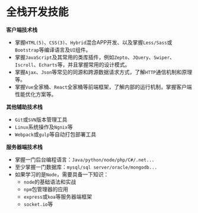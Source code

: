 ﻿# 全栈开发技能 #

**客户端技术栈**

- 掌握`HTML(5)`、`CSS(3)`、`Hybrid`混合APP开发、以及掌握`Less/Sass`或`Bootstrap`等编译语言及`UI`组件。
- 掌握`JavaScript`及其常用的类库插件，例如`Zepto`、`JQuery`、`Swiper`、`Iscroll`、`Echarts`等，并且掌握常用的设计模式。
- 掌握`Ajax`、`Json`等常见的同源和跨源数据请求方式，了解`HTTP`通信机制和原理等。
- 掌握`Vue`全家桶、`React`全家桶等前端框架，了解内部的运行机制，掌握客户端性能优化方案等。

**其他辅助技术栈**

- `Git`或`SVN`版本管理工具
- `Linux`系统操作及`Ngnix`等
- `Webpack`或`gulp`等自动打包部署工具

**服务器端技术栈**

- 掌握一门后台编程语言：`Java/python/node/php/C#/.net...`
- 至少掌握一门数据库：`mysql/sql server/oracle/mongodb...`
- 如果学习的是`Node`，需要具备一下知识：
    - `node`的基础语法和实战
    - `npm`包管理器的应用
    - `express`或`koa`等服务器端框架
    - `socket.io`等



